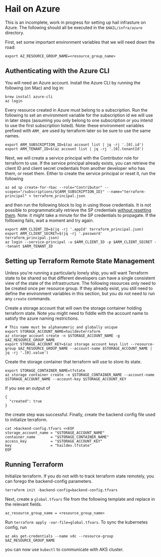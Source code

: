 # Hail on Azure

This is an incomplete, work in progress for setting up hail infrasture on Azure. The
following should all be executed in the `$HAIL/infra/azure` directory.

First, set some important environment variables that we will need down the road:

```
export AZ_RESOURCE_GROUP_NAME=<resource_group_name>
```

## Authenticating with the Azure CLI
You will need an Azure account. Install the Azure CLI by running the following (on Mac) and log in:

```
brew install azure-cli
az login
```

Every resource created in Azure must belong to a subscription.
Run the following to set an environment variable for the subscription id we will
use in later steps (assuming you only belong to one subscription or you intend to
use the first subscription listed).
Note: these environment variables prefixed with `ARM_` are used by terraform
later so be sure to use the same names.

```
export ARM_SUBSCRIPTION_ID=$(az account list | jq -rj '.[0].id')
export ARM_TENANT_ID=$(az account list | jq -rj '.[0].tenantId')
```

Next, we will create a service principal with the Contributor role for terraform
to use. If the service principal already exists, you can retrieve the client ID
and client secret credentials from another developer who has them, or reset
them. Either to create the service principal or reset it, run the following

```
az ad sp create-for-rbac --role="Contributor" --scopes="/subscriptions/${ARM_SUBSCRIPTION_ID}" --name="terraform-principal" > terraform_principal.json
```

and then run the following block to log in using those credentials. It is not
possible to programmatically retrieve the SP credentials [without resetting
them](https://stackoverflow.com/questions/60535578/how-do-i-retrieve-the-service-principal-password-after-creation-using-the-azure/60537958).
Note: it might take a minute for the SP credentials to propagate.
If the folllowing fails, wait a moment and try again.

```
export ARM_CLIENT_ID=$(jq -rj '.appId' terraform_principal.json)
export ARM_CLIENT_SECRET=$(jq -rj '.password' terraform_principal.json)
az login --service-principal -u $ARM_CLIENT_ID -p $ARM_CLIENT_SECRET --tenant $ARM_TENANT_ID
```

## Setting up Terraform Remote State Management

Unless you're running a particularly lonely ship, you will want Terraform state to
be shared so that different developers can have a single consistent
view of the state of the infrastructure. The following resources only need to be created
once per resource group. If they already exist, you still need to define the environment
variables in this section, but you do not need to run any `create` commands.

Create a storage account that will own the storage container holding terraform state.
Note you might need to fiddle with the account name to satisfy the azure naming restrictions.

```
# This name must be alphanumeric and globally unique
export STORAGE_ACCOUNT_NAME=haildevterraform
az storage account create -n $STORAGE_ACCOUNT_NAME -g $AZ_RESOURCE_GROUP_NAME
export STORAGE_ACCOUNT_KEY=$(az storage account keys list --resource-group $AZ_RESOURCE_GROUP_NAME --account-name $STORAGE_ACCOUNT_NAME | jq -rj '.[0].value')
```

Create the storage container that terraform will use to store its state.

```
export STORAGE_CONTAINER_NAME=tfstate
az storage container create -n $STORAGE_CONTAINER_NAME --account-name $STORAGE_ACCOUNT_NAME --account-key $STORAGE_ACCOUNT_KEY
```

If you see an output of
```
{
  "created": true
}
```
the create step was successful. Finally, create the backend config file used to initialize terraform.

```
cat >backend-config.tfvars <<EOF
storage_account_name = "$STORAGE_ACCOUNT_NAME"
container_name       = "$STORAGE_CONTAINER_NAME"
access_key           = "$STORAGE_ACCOUNT_KEY"
key                  = "haildev.tfstate"
EOF
```

## Running Terraform

Initialize terraform. If you do not with to track terraform state remotely, you can
forego the backend-config parameters.

```
terraform init -backend-config=backend-config.tfvars
```

Next, create a `global.tfvars` file from the following template and replace in the relevant fields.

```
az_resource_group_name = <resource_group_name>
```

Run `terraform apply -var-file=global.tfvars`. To sync the kubernetes config, run

```
az aks get-credentials --name vdc --resource-group $AZ_RESOURCE_GROUP_NAME
```

you can now use `kubectl` to communicate with AKS cluster.
